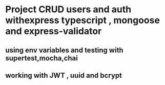 # Project CRUD users and auth withexpress typescript , mongoose and express-validator
## using env variables and testing with supertest,mocha,chai 
## working with JWT , uuid and bcrypt
